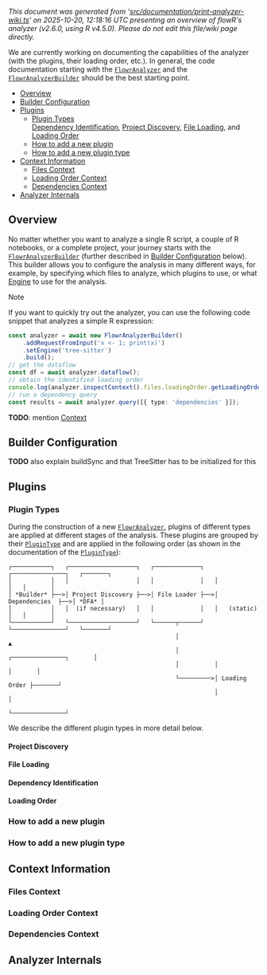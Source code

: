 _This document was generated from '[src/documentation/print-analyzer-wiki.ts](https://github.com/flowr-analysis/flowr/tree/main//src/documentation/print-analyzer-wiki.ts)' on 2025-10-20, 12:18:16 UTC presenting an overview of flowR's analyzer (v2.6.0, using R v4.5.0). Please do not edit this file/wiki page directly._

We are currently working on documenting the capabilities of the analyzer (with the plugins, their loading order, etc.). In general, the code documentation
starting with the <a href="https://github.com/flowr-analysis/flowr/tree/main//src/project/flowr-analyzer.ts#L101"><code><span title="Central class for conducting analyses with FlowR. Use the FlowrAnalyzerBuilder to create a new instance.  If you want the original pattern of creating a pipeline and running all steps, you can still do this with FlowrAnalyzer#runFull .  To inspect the context of the analyzer, use FlowrAnalyzer#inspectContext (if you are a plugin and need to modify it, use FlowrAnalyzer#context instead).">FlowrAnalyzer</span></code></a> and the <a href="https://github.com/flowr-analysis/flowr/tree/main//src/project/flowr-analyzer-builder.ts#L39"><code><span title="Builder for the FlowrAnalyzer , use it to configure all analysis aspects before creating the analyzer instance with .build() or .buildSync() .  You can add new files and folders to analyze using the constructor or the .add() method.">FlowrAnalyzerBuilder</span></code></a> 
should be the best starting point.

- [Overview](#Overview)
- [Builder Configuration](#Builder_Configuration)
- [Plugins](#Plugins)
  - [Plugin Types](#Plugin_Types)  
    [Dependency Identification](#Dependency_Identification), [Project Discovery](#Project_Discovery), [File Loading](#File_Loading), and [Loading Order](#Loading_Order)
  - [How to add a new plugin](#How_to_add_a_new_plugin)  
  - [How to add a new plugin type](#How_to_add_a_new_plugin_type)  
- [Context Information](#Context_Information)
  - [Files Context](#Files_Context)  
  - [Loading Order Context](#Loading_Order_Context)  
  - [Dependencies Context](#Dependencies_Context)  
- [Analyzer Internals](#Analyzer_Internals)



<h2 id="Overview">Overview</h2>

No matter whether you want to analyze a single R script, a couple of R notebooks, or a complete project,
your journey starts with the <a href="https://github.com/flowr-analysis/flowr/tree/main//src/project/flowr-analyzer-builder.ts#L39"><code><span title="Builder for the FlowrAnalyzer , use it to configure all analysis aspects before creating the analyzer instance with .build() or .buildSync() .  You can add new files and folders to analyze using the constructor or the .add() method.">FlowrAnalyzerBuilder</span></code></a> (further described in [Builder Configuration](#builder-configuration) below).
This builder allows you to configure the analysis in many different ways, for example, by specifying which files to analyze, which plugins to use, or
what [Engine](https://github.com/flowr-analysis/flowr/wiki/Engines) to use for the analysis.
 

> [!NOTE]
> If you want to quickly try out the analyzer, you can use the following code snippet that analyzes a simple R expression:
> 	
> 
> ```ts
> const analyzer = await new FlowrAnalyzerBuilder()
>     .addRequestFromInput('x <- 1; print(x)')
>     .setEngine('tree-sitter')
>     .build();
> // get the dataflow
> const df = await analyzer.dataflow();
> // obtain the identified loading order
> console.log(analyzer.inspectContext().files.loadingOrder.getLoadingOrder());
> // run a dependency query
> const results = await analyzer.query([{ type: 'dependencies' }]);
> ```
> 
> 		
 

**TODO**: mention [Context](#Context_Information) 

<h2 id="Builder_Configuration">Builder Configuration</h2>

**TODO** also explain buildSync and that TreeSitter has to be initialized for this 

<h2 id="Plugins">Plugins</h2>

<h3 id="Plugin_Types">Plugin Types</h3>

During the construction of a new <a href="https://github.com/flowr-analysis/flowr/tree/main//src/project/flowr-analyzer.ts#L101"><code><span title="Central class for conducting analyses with FlowR. Use the FlowrAnalyzerBuilder to create a new instance.  If you want the original pattern of creating a pipeline and running all steps, you can still do this with FlowrAnalyzer#runFull .  To inspect the context of the analyzer, use FlowrAnalyzer#inspectContext (if you are a plugin and need to modify it, use FlowrAnalyzer#context instead).">FlowrAnalyzer</span></code></a>, plugins of different types are applied at different stages of the analysis.
These plugins are grouped by their <a href="https://github.com/flowr-analysis/flowr/tree/main//src/project/plugins/flowr-analyzer-plugin.ts#L28"><code><span title="Based on *when* and *what-for* the plugin is applied during the analysis, plugins are categorized into different types.  Consult this diagram for an overview of orders and (implicit or explicit) dependencies:    ┌───────────┐ ┌───────────────────┐ ┌─────────────┐ ┌───────────────┐ ┌───────┐ │ │ │ │ │ │ │ │ │ │ │ *Builder* ├──▶│ Project Discovery ├──▶│ File Loader ├──▶│ Dependencies ├──▶│ *DFA* │ │...">PluginType</span></code></a> and are applied in the following order (as shown in the documentation of the <a href="https://github.com/flowr-analysis/flowr/tree/main//src/project/plugins/flowr-analyzer-plugin.ts#L28"><code><span title="Based on *when* and *what-for* the plugin is applied during the analysis, plugins are categorized into different types.  Consult this diagram for an overview of orders and (implicit or explicit) dependencies:    ┌───────────┐ ┌───────────────────┐ ┌─────────────┐ ┌───────────────┐ ┌───────┐ │ │ │ │ │ │ │ │ │ │ │ *Builder* ├──▶│ Project Discovery ├──▶│ File Loader ├──▶│ Dependencies ├──▶│ *DFA* │ │...">PluginType</span></code></a>):

```text
┌───────────┐   ┌───────────────────┐   ┌─────────────┐   ┌───────────────┐   ┌───────┐
│           │   │                   │   │             │   │               │   │       │
│ *Builder* ├──>│ Project Discovery ├──>│ File Loader ├──>│ Dependencies  ├──>│ *DFA* │
│           │   │  (if necessary)   │   │             │   │   (static)    │   │       │
└───────────┘   └───────────────────┘   └──────┬──────┘   └───────────────┘   └───────┘
                                               │                                  ▲
                                               │          ┌───────────────┐       │
                                               │          │               │       │
                                               └─────────>│ Loading Order ├───────┘
                                                          │               │
                                                          └───────────────┘
```

We describe the different plugin types in more detail below.


<h4 id="Project_Discovery">Project Discovery</h4>

<h4 id="File_Loading">File Loading</h4>

<h4 id="Dependency_Identification">Dependency Identification</h4>

<h4 id="Loading_Order">Loading Order</h4>

<h3 id="How_to_add_a_new_plugin">How to add a new plugin</h3>

<h3 id="How_to_add_a_new_plugin_type">How to add a new plugin type</h3>

<h2 id="Context_Information">Context Information</h2>

<h3 id="Files_Context">Files Context</h3>

<h3 id="Loading_Order_Context">Loading Order Context</h3>

<h3 id="Dependencies_Context">Dependencies Context</h3>

<h2 id="Analyzer_Internals">Analyzer Internals</h2>


